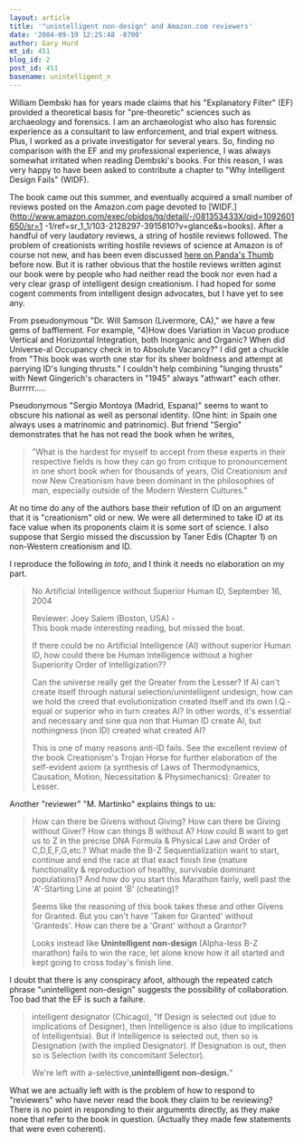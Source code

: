 ```yaml
---
layout: article
title: '"unintelligent non-design" and Amazon.com reviewers'
date: '2004-09-19 12:25:48 -0700'
author: Gary Hurd
mt_id: 451
blog_id: 2
post_id: 451
basename: unintelligent_n
---
```

William Dembski has for years made claims that his "Explanatory Filter" (EF) provided a theoretical basis for "pre-theoretic" sciences such as archaeology and forensics.  I am an archaeologist who also has forensic experience as a consultant to law enforcement, and trial expert witness.  Plus, I worked as a private investigator for several years.  So, finding no comparison with the EF and my professional experience, I was always somewhat irritated when reading Dembski's  books. For this reason, I was very happy to have been asked to contribute a chapter to "Why Intelligent Design Fails" (WIDF).  

The book came out this summer, and eventually acquired a small number of reviews posted on the Amazon.com page devoted to [WIDF.](http://www.amazon.com/exec/obidos/tg/detail/-/081353433X/qid=1092601650/sr=1 -1/ref=sr_1_1/103-2128297-3915810?v=glance&amp;s=books).  After a handful of very laudatory reviews, a string of hostile reviews followed.  The problem of creationists writing hostile reviews of science at Amazon is of course not new, and has been even discussed [here on Panda's Thumb](http://www.pandasthumb.org/pt-archives/000047.html) before now.  But it is rather obvious that the hostile reviews written aginst our book were by people who had neither read the book nor even had a very clear grasp of intelligent design creationism.  I had hoped for some cogent comments from intelligent design advocates, but I have yet to see any.

From pseudonymous "Dr. Will Samson (Livermore, CA)," we have a few gems of bafflement.  For example, "4)How does Variation in Vacuo produce Vertical and Horizontal Integration, both Inorganic and Organic? When did Universe-al Occupancy check in to Absolute Vacancy?"  I did get a chuckle from "This book was worth one star for its sheer boldness and attempt at parrying ID's lunging thrusts."  I couldn't help combining "lunging thrusts" with Newt Gingerich's characters in "1945" always "athwart" each other.  Burrrrr.....

Pseudonymous "Sergio Montoya  (Madrid, Espana)" seems to want to obscure his national as well as personal identity. (One hint: in Spain one always uses a matrinomic and patrinomic). But friend "Sergio" demonstrates that he has not read the book when he writes, 


> "What is the hardest for myself to accept from these experts in their respective fields is how they can go from critique to pronouncement in one short book when for thousands of years, Old Creationism and now New Creationism have been dominant in the philosophies of man, especially outside of the Modern Western Cultures."

  
At no time do any of the authors base their refution of ID on an argument that it is "creationism" old or new.  We were all determined to take ID at its face value when its proponents claim it is some sort of science.  I also suppose that Sergio missed the discussion by Taner Edis (Chapter 1) on non-Western creationism and ID.

I reproduce the following _in toto_, and I think it needs no elaboration on my part.


> No Artificial Intelligence without Superior Human ID, September 16, 2004 
> 
> Reviewer: Joey Salem  (Boston, USA) - 	
> This book made interesting reading, but missed the boat. 
> 
> If there could be no Artificial Intelligence (AI) without superior Human ID, how could there be Human Intelligence without a higher Superiority Order of Intelligization?? 
> 
> Can the universe really get the Greater from the Lesser? If AI can't create itself through natural selection/unintelligent undesign, how can we hold the creed that evolutionization created itself and its own I.Q.-equal or superior who in turn creates AI? In other words, it's essential and necessary and sine qua non that Human ID create AI, but nothingness (non ID) created what created AI? 
> 
> This is one of many reasons anti-ID fails. See the excellent review of the book Creationism's Trojan Horse for further elaboration of the self-evident axiom (a synthesis of Laws of Thermodynamics, Causation, Motion, Necessitation & Physimechanics): Greater to Lesser.

Another "reviewer" "M. Martinko"  explains things to us:


> How can there be Givens without Giving? How can there be Giving without Giver? How can things B without A? How could B want to get us to Z in the precise DNA Formula & Physical Law and Order of C,D,E,F,G,etc.? What made the B-Z Sequentialization want to start, continue and end the race at that exact finish line (mature functionality & reproduction of healthy, survivable dominant populations)? And how do you start this Marathon fairly, well past the 'A'-Starting Line at point 'B' (cheating)? 
> 
> Seems like the reasoning of this book takes these and other Givens for Granted. But you can't have 'Taken for Granted' without 'Granteds'. How can there be a 'Grant' without a Grantor? 
> 
> Looks instead like **Unintelligent non-design** (Alpha-less B-Z marathon) fails to win the race, let alone know how it all started and kept going to cross today's finish line. 


I doubt that there is any conspiracy afoot, although the repeated catch phrase
"unintelligent non-design" suggests the possibility of collaboration.  Too bad that the EF is such a failure.


> intelligent designator  (Chicago), "If Design is selected out (due to implications of Designer), then Intelligence is also (due to implications of Intelligentsia). But if Intelligence is selected out, then so is Designation (with the implied Designator). If Designation is out, then so is Selection (with its concomitant Selector). 
> 
> We're left with a-selective,**unintelligent non-design.**"

What we are actually left with is the problem of how to respond to "reviewers" who have never read the book they claim to be reviewing?  There is no point in responding to their arguments directly, as they make none that refer to the book in question.  (Actually they made few statements that were even coherent).

